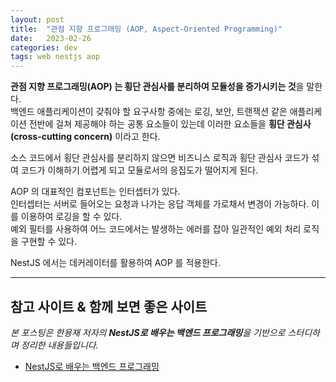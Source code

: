 ```yaml
---
layout: post
title:  "관점 지향 프로그래밍 (AOP, Aspect-Oriented Programming)"
date:   2023-02-26
categories: dev
tags: web nestjs aop
---
```


**관점 지향 프로그래밍(AOP) 는 횡단 관심사를 분리하여 모듈성을 증가시키는 것**을 말한다.  
백엔드 애플리케이션이 갖춰야 할 요구사항 중에는 로깅, 보안, 트랜잭션 같은 애플리케이션 전반에 걸쳐 제공해야 하는 공통 요소들이 있는데
이러한 요소들을 **횡단 관심사(cross-cutting concern)** 이라고 한다.

소스 코드에서 횡단 관심사를 분리하지 않으면 비즈니스 로직과 횡단 관심사 코드가 섞여 코드가 이해하기 어렵게 되고 모듈로서의 응집도가 떨어지게 된다.

AOP 의 대표적인 컴포넌트는 인터셉터가 있다.  
인터셉터는 서버로 들어오는 요청과 나가는 응답 객체를 가로채서 변경이 가능하다. 이를 이용하여 로깅을 할 수 있다.  
예외 필터를 사용하여 어느 코드에서는 발생하는 에러를 잡아 일관적인 예외 처리 로직을 구현할 수 있다.

NestJS 에서는 데커레이터를 활용하여 AOP 를 적용한다.

---

## 참고 사이트 & 함께 보면 좋은 사이트

*본 포스팅은 한용재 저자의 **NestJS로 배우는 백엔드 프로그래밍**을 기반으로 스터디하며 정리한 내용들입니다.*

* [NestJS로 배우는 백엔드 프로그래밍](http://www.yes24.com/Product/Goods/115850682)